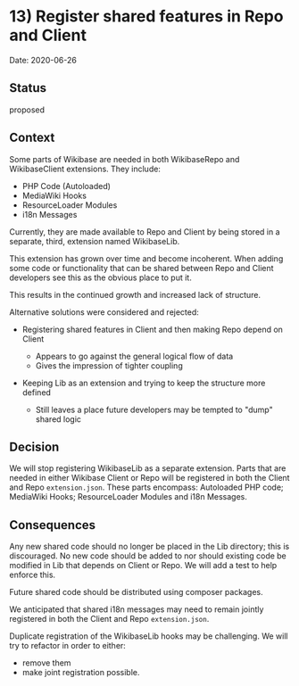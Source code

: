 # 13) Register shared features in Repo and Client

Date: 2020-06-26

## Status

proposed

## Context

Some parts of Wikibase are needed in both WikibaseRepo and WikibaseClient extensions. They include:
* PHP Code (Autoloaded)
* MediaWiki Hooks
* ResourceLoader Modules
* i18n Messages

Currently, they are made available to Repo and Client by being stored in a separate, third, extension named WikibaseLib.

This extension has grown over time and become incoherent. When adding some code or functionality that can be shared between
Repo and Client developers see this as the obvious place to put it.

This results in the continued growth and increased lack of structure.

Alternative solutions were considered and rejected:
* Registering shared features in Client and then making Repo depend on Client
    * Appears to go against the general logical flow of data
    * Gives the impression of tighter coupling

* Keeping Lib as an extension and trying to keep the structure more defined
    * Still leaves a place future developers may be tempted to "dump" shared logic

## Decision

We will stop registering WikibaseLib as a separate extension. Parts that are needed in either Wikibase Client or Repo will
be registered in both the Client and Repo `extension.json`. These parts encompass: Autoloaded PHP code; MediaWiki Hooks;
ResourceLoader Modules and i18n Messages.

## Consequences
Any new shared code should no longer be placed in the Lib directory; this is discouraged. No new code should be added to
nor should existing code be modified in Lib that depends on Client or Repo. We will add a test to help enforce this.

Future shared code should be distributed using composer packages.

We anticipated that shared i18n messages may need to remain jointly registered in both the Client and Repo `extension.json`.

Duplicate registration of the WikibaseLib hooks may be challenging. We will try to refactor in order to either:
* remove them
* make joint registration possible.

